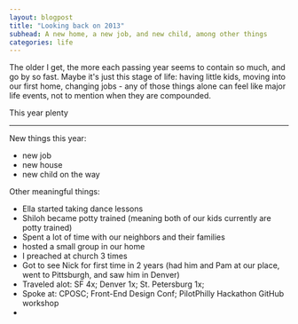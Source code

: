 ```yaml
---
layout: blogpost
title: "Looking back on 2013"
subhead: A new home, a new job, and new child, among other things
categories: life
---
```


The older I get, the more each passing year seems to contain so much, and go by so fast. Maybe it's just this stage of life: having little kids, moving into our first home, changing jobs - any of those things alone can feel like major life events, not to mention when they are compounded.

This year plenty

----
New things this year:
- new job
- new house
- new child on the way

Other meaningful things:
- Ella started taking dance lessons
- Shiloh became potty trained (meaning both of our kids currently are potty trained)
- Spent a lot of time with our neighbors and their families
- hosted a small group in our home
- I preached at church 3 times
- Got to see Nick for first time in 2 years (had him and Pam at our place, went to Pittsburgh, and saw him in Denver)
- Traveled alot: SF 4x; Denver 1x; St. Petersburg 1x;
- Spoke at: CPOSC; Front-End Design Conf; PilotPhilly Hackathon GitHub workshop
-


